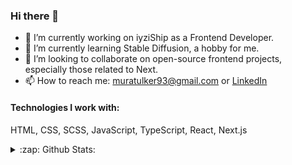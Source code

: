 ### Hi there 👋

- 🔭 I’m currently working on iyziShip as a Frontend Developer.
- 🌱 I’m currently learning Stable Diffusion, a hobby for me.
- 👯 I’m looking to collaborate on open-source frontend projects, especially those related to Next.
- 📫 How to reach me: [muratulker93@gmail.com](mailto:muratulker93@gmail.com) or [LinkedIn](https://www.linkedin.com/in/muratulker93/)

#### Technologies I work with:
HTML, CSS, SCSS, JavaScript, TypeScript, React, Next.js

<details>
  <summary>:zap: Github Stats:</summary>
  <div style="margin-top: 20px;">Selam</div>
  <img align="left" alt="ulkermu's Github Stats" src="https://github-readme-stats-git-master-ulkermu.vercel.app/api?username=ulkermu&count_private=true&show_icons=true" />
</details>

<!--
**ulkermu/ulkermu** is a ✨ _special_ ✨ repository because its `README.md` (this file) appears on your GitHub profile.

https://github-readme-stats.vercel.app/api?username=ulkermu&count_private=true&show_icons=true&line_height=20

Here are some ideas to get you started:

- 🔭 I’m currently working on ...
- 🌱 I’m currently learning ...
- 👯 I’m looking to collaborate on ...
- 🤔 I’m looking for help with ...
- 💬 Ask me about ...
- 📫 How to reach me: ...
- 😄 Pronouns: ...
- ⚡ Fun fact: ...
-->
